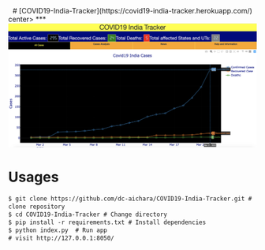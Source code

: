 <center> # [COVID19-India-Tracker](https://covid19-india-tracker.herokuapp.com/)</center>center>
***

<img src="images/web.png">

# Usages

```text
$ git clone https://github.com/dc-aichara/COVID19-India-Tracker.git # clone repository
$ cd COVID19-India-Tracker # Change directory
$ pip install -r requirements.txt # Install dependencies
$ python index.py  # Run app
# visit http://127.0.0.1:8050/
```
